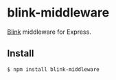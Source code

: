 blink-middleware
================

[Blink](https://github.com/blinkjs/blink) middleware for Express.


## Install

```sh
$ npm install blink-middleware
```
